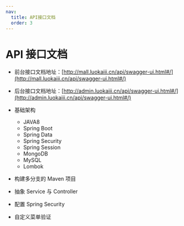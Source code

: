 ```yaml
---
nav:
  title: API接口文档
  order: 3
---
```


# API 接口文档

- 前台接口文档地址：[http://mall.luokaiii.cn/api/swagger-ui.html#/](http://mall.luokaiii.cn/api/swagger-ui.html#/)
- 后台接口文档地址：[http://admin.luokaiii.cn/api/swagger-ui.html#/](http://admin.luokaiii.cn/api/swagger-ui.html#/)

- 基础架构
  - JAVA8
  - Spring Boot
  - Spring Data
  - Spring Security
  - Spring Session
  - MongoDB
  - MySQL
  - Lombok
- 构建多分支的 Maven 项目
- 抽象 Service 与 Controller
- 配置 Spring Security
- 自定义菜单验证
